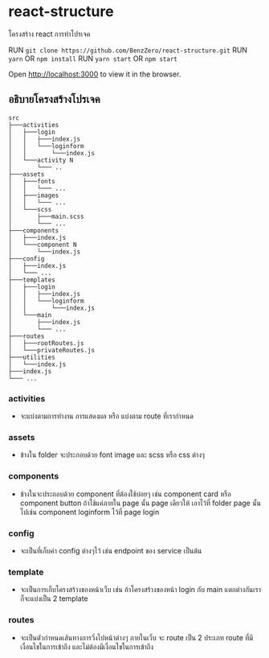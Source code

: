 # react-structure

โครงสร้าง react การทำโปรเจค

RUN `git clone https://github.com/BenzZero/react-structure.git`
RUN `yarn` OR `npm install`
RUN `yarn start` OR `npm start`

Open [http://localhost:3000](http://localhost:3000) to view it in the browser.

## อธิบายโครงสร้างโปรเจค
```
src
├───activities
│   ├───login
│   │   ├───index.js
│   │   └───loginform
│   │       └───index.js
│   └───activity N
│       └─── ..
├───assets
│   ├───fonts
│   │   └─── ...
│   ├───images
│   │   └─── ...
│   └───scss
│       ├───main.scss
│       └─── ...
├───components
│   ├───index.js
│   └───component N
│       └───index.js
├───config
│   ├───index.js
│   └─── ...
├───templates
│   ├───login
│   │   ├───index.js
│   │   └───loginform
│   │       └───index.js
│   └───main
│       ├───index.js
│       └─── ...
├───routes
│   ├───rootRoutes.js
│   └───privateRoutes.js
├───utilities
│   └───index.js
├───index.js
└─── ...
```

### activities
* จะแบ่งตามการทำงาน การแสดงผล หรือ แบ่งตาม route ที่เรากำหนด

### assets
* ข้างใน folder จะประกอบด้วย font image และ scss หรือ css ต่างๆ

### components
* ข้างในจะประกอบด้วย component ที่ต้องใช้บ่อยๆ เช่น component card หรือ component button ถ้าใช้แค่ภายใน page นั้น page เดียวให้ เอาไว้ที่ folder page นั้นไปเช่น component loginform ไว้ที่ page login

### config
* จะเป็นที่เก็บค่า config ต่างๆไว้ เช่น endpoint ของ service เป็นต้น

### template 
* จะเป็นการเก็บโครงสร้างของหน้าเว็บ เช่น ถ้าโครงสร้างของหน้า login กับ main แตกต่างกันเราก็จะแบ่งเป็น 2 template

### routes
* จะเป็นตัวกำหนดเส้นทางการวิ่งไปหน้าต่างๆ ภายในเว็บ จะ route เป็น 2 ประเภท route ที่มีเงื่อนไขในการเข้าถึง และไม่ต้องมีเงื่อนไขในการเข้าถึง



